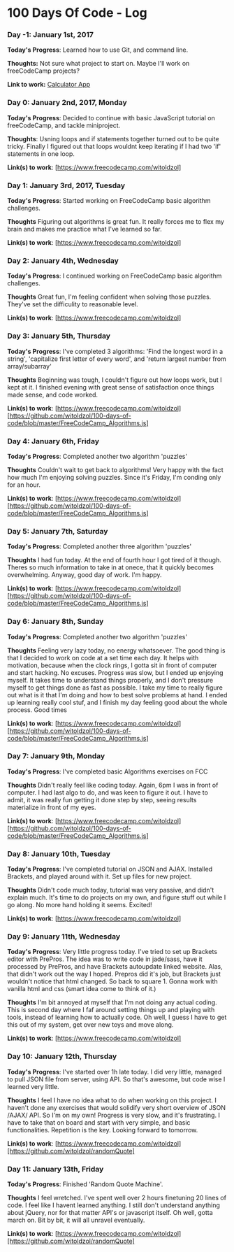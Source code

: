 # 100 Days Of Code - Log

### Day -1: January 1st, 2017 

**Today's Progress**: Learned how to use Git, and command line. 

**Thoughts:** Not sure what project to start on. Maybe I'll work on freeCodeCamp projects? 

**Link to work:** [Calculator App](http://www.example.com)

### Day 0: January 2nd, 2017, Monday


**Today's Progress**: Decided to continue with basic JavaScript tutorial on freeCodeCamp, and tackle miniproject.

**Thoughts**: Usning loops and if statements together turned out to be quite tricky. Finally I figured out that loops wouldnt keep iterating  if I had two 'if' statements in one loop. 

**Link(s) to work**: [https://www.freecodecamp.com/witoldzol]


### Day 1: January 3rd, 2017, Tuesday

**Today's Progress**: Started working on FreeCodeCamp basic algorithm challenges.

**Thoughts** Figuring out algorithms is great fun. It really forces me to flex my brain and makes me practice what I've learned so far.


**Link(s) to work**: [https://www.freecodecamp.com/witoldzol]

### Day 2: January 4th, Wednesday

**Today's Progress**: I continued working on FreeCodeCamp basic algorithm challenges.

**Thoughts** Great fun, I'm feeling confident when solving those puzzles. They've set the difficulity to reasonable level. 

**Link(s) to work**: [https://www.freecodecamp.com/witoldzol]


### Day 3: January 5th, Thursday

**Today's Progress**: I've completed 3 algorithms: 'Find the longest word in a string', 'capitalize first letter of every word', and 'return largest number from array/subarray'

**Thoughts** Beginning was tough, I couldn't figure out how loops work, but I kept at it. I finished evening with great sense of satisfaction once things made sense, and code worked. 

**Link(s) to work**: [https://www.freecodecamp.com/witoldzol] [https://github.com/witoldzol/100-days-of-code/blob/master/FreeCodeCamp_Algorithms.js]


### Day 4: January 6th, Friday

**Today's Progress**: Completed another two algorithm 'puzzles'

**Thoughts** Couldn't wait to get back to algorithms! Very happy with the fact how much I'm enjoying solving puzzles. Since it's Friday, I'm conding only for an hour.

**Link(s) to work**: [https://www.freecodecamp.com/witoldzol] [https://github.com/witoldzol/100-days-of-code/blob/master/FreeCodeCamp_Algorithms.js]


### Day 5: January 7th, Saturday

**Today's Progress**: Completed another three algorithm 'puzzles'

**Thoughts** I had fun today. At the end of fourth hour I got tired of it though. Theres so much information to take in at onece, that it quickly becomes overwhelming. Anyway, good day of work. I'm happy.

**Link(s) to work**: [https://www.freecodecamp.com/witoldzol] [https://github.com/witoldzol/100-days-of-code/blob/master/FreeCodeCamp_Algorithms.js]

### Day 6: January 8th, Sunday

**Today's Progress**: Completed another two algorithm 'puzzles'

**Thoughts** Feeling very lazy today, no energy whatsoever. The good thing is that I decided to work on code at a set time each day. It helps with motivation, because when the clock rings, I gotta sit in front of computer and start hacking. No excuses. Progress was slow, but I ended up enjoying myself. It takes time to understand things properly, and I don't pressure myself to get things done as fast as possible. I take my time to really figure out what is it that I'm doing and how to best solve problems at hand. I ended up learning really cool stuf, and I finish my day feeling good about the whole process. Good times

**Link(s) to work**: [https://www.freecodecamp.com/witoldzol] [https://github.com/witoldzol/100-days-of-code/blob/master/FreeCodeCamp_Algorithms.js]

### Day 7: January 9th, Monday

**Today's Progress**: I've completed basic Algorithms exercises on FCC

**Thoughts** Didn't really feel like coding today. Again, 6pm I was in front of computer. I had last algo to do, and was keen to figure it out. I have to admit, it was really fun getting it done step by step, seeing results materialize in front of my eyes. 

**Link(s) to work**: [https://www.freecodecamp.com/witoldzol] [https://github.com/witoldzol/100-days-of-code/blob/master/FreeCodeCamp_Algorithms.js]


### Day 8: January 10th, Tuesday

**Today's Progress**: I've completed tutorial on JSON and AJAX. Installed Brackets, and played around with it. Set up files for new project. 

**Thoughts** Didn't code much today, tutorial was very passive, and didn't explain much. It's time to do projects on my own, and figure stuff out while I go along. No more hand holding it seems. Excited!

**Link(s) to work**: [https://www.freecodecamp.com/witoldzol]

### Day 9: January 11th, Wednesday

**Today's Progress**: Very little progress today. I've tried to set up Brackets editor with PrePros. The idea was to write code in jade/sass, have it processed by PrePros, and have Brackets autoupdate linked website. Alas, that didn't work out the way I hoped. Prepros did it's job, but Brackets just wouldn't notice that html changed. So back to square 1. Gonna work with vanilla html and css (smart idea come to think of it.)

**Thoughts** I'm bit annoyed at myself that I'm not doing any actual coding. This is second day where I faf around setting things up and playing with tools, instead of learning how to actually code. Oh well, I guess I have to get this out of my system, get over new toys and move along. 

**Link(s) to work**: [https://www.freecodecamp.com/witoldzol]

### Day 10: January 12th, Thursday

**Today's Progress**: I've started over 1h late today. I did very little, managed to pull JSON file from server, using API. So that's awesome, but code wise I learned very little. 

**Thoughts** I feel I have no idea what to do when working on this project. I haven't done any exercises that would solidify very short overview of JSON /AJAX/ API. So I'm on my own! Progress is very slow, and it's frustrating. I have to take that on board and start with very simple, and basic functionalities. Repetition is the key. Looking forward to tomorrow.

**Link(s) to work**: [https://www.freecodecamp.com/witoldzol][https://github.com/witoldzol/randomQuote]

### Day 11: January 13th, Friday

**Today's Progress**: Finished 'Random Quote Machine'. 

**Thoughts** I feel wretched. I've spent well over 2 hours finetuning 20 lines of code. I feel like I havent learned anything. I still don't understand anything about jQuery, nor for that matter API's or javascript itself. Oh well, gotta march on. Bit by bit, it will all unravel eventually. 

**Link(s) to work**: [https://www.freecodecamp.com/witoldzol][https://github.com/witoldzol/randomQuote]
